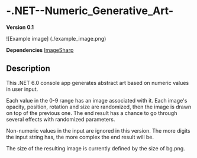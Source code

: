# -.NET--Numeric_Generative_Art-
**Version 0.1**

![Example image] (./example_image.png)

**Dependencies**
[ImageSharp](https://www.nuget.org/packages/SixLabors.ImageSharp/)

## Description
This .NET 6.0 console app generates abstract art based on numeric values in user input.

Each value in the 0-9 range has an image associated with it. Each image's opacity, position, rotation and size are randomized, then the image is drawn on top of the previous one. The end result has a chance to go through several effects with randomized parameters. 

Non-numeric values in the input are ignored in this version. The more digits the input string has, the more complex the end result will be. 

The size of the resulting image is currently defined by the size of bg.png.
